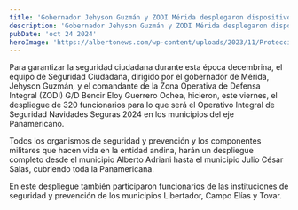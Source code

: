 ```yaml
---
title: 'Gobernador Jehyson Guzmán y ZODI Mérida desplegaron dispositivo Navidad Segura 2024 en eje Panamericano '
description: 'Gobernador Jehyson Guzmán y ZODI Mérida desplegaron dispositivo Navidad Segura 2024 en eje Panamericano '
pubDate: 'oct 24 2024'
heroImage: 'https://albertonews.com/wp-content/uploads/2023/11/Proteccion-Civil.-Foto-@MijpVzla-750x375.jpg'
---
```


Para garantizar la seguridad ciudadana durante esta época decembrina, el equipo de Seguridad Ciudadana, dirigido por el gobernador de Mérida, Jehyson Guzmán, y el comandante de la Zona Operativa de Defensa Integral (ZODI) G/D Bencir Eloy Guerrero Ochea, hicieron, este viernes, el despliegue de 320 funcionarios para lo que será el Operativo Integral de Seguridad Navidades Seguras 2024 en los municipios del eje Panamericano.

Todos los organismos de seguridad y prevención y los componentes militares que hacen vida en la entidad andina, harán un despliegue completo desde el municipio Alberto Adriani hasta el municipio Julio César Salas, cubriendo toda la Panamericana.

En este despliegue también participaron funcionarios de las instituciones de seguridad y prevención de los municipios Libertador, Campo Elías y Tovar.
